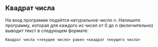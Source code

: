 ## Квадрат числа

На вход программе подаётся натуральное число n. Напишите программу, которая для каждого из чисел от 0 до n (включительно) выводит текст в следующем формате:

    Квадрат числа <текущее число> равен <квадрат текущего числа>